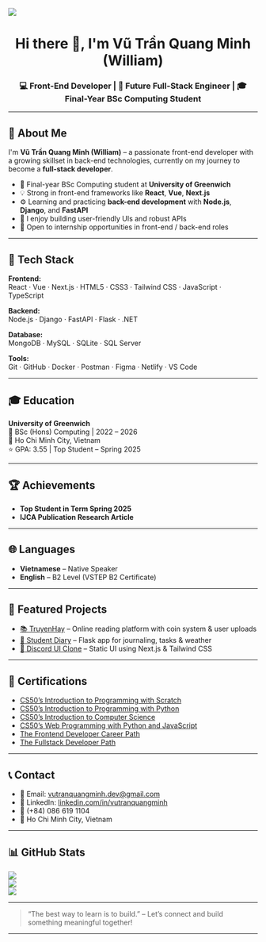 ![](https://github.com/Yasmixe/Yasmixe/blob/main/210012254-234538ff-d198-48aa-8964-37e6fd45d227.gif)
<h1 align="center">Hi there 👋, I'm Vũ Trần Quang Minh (William)</h1>
<h3 align="center">💻 Front-End Developer | 🚀 Future Full-Stack Engineer | 🎓 Final-Year BSc Computing Student</h3>

---

## 💫 About Me

I'm **Vũ Trần Quang Minh (William)** – a passionate front-end developer with a growing skillset in back-end technologies, currently on my journey to become a **full-stack developer**.

- 🌱 Final-year BSc Computing student at **University of Greenwich**
- 💡 Strong in front-end frameworks like **React**, **Vue**, **Next.js**
- ⚙️ Learning and practicing **back-end development** with **Node.js**, **Django**, and **FastAPI**
- 💬 I enjoy building user-friendly UIs and robust APIs
- 🤝 Open to internship opportunities in front-end / back-end roles

---

## 🧠 Tech Stack

**Frontend:**  
React · Vue · Next.js · HTML5 · CSS3 · Tailwind CSS · JavaScript · TypeScript

**Backend:**  
Node.js · Django · FastAPI · Flask · .NET

**Database:**  
MongoDB · MySQL · SQLite · SQL Server

**Tools:**  
Git · GitHub · Docker · Postman · Figma · Netlify · VS Code

---

## 🎓 Education

**University of Greenwich**  
📘 BSc (Hons) Computing | 2022 – 2026  
📍 Ho Chi Minh City, Vietnam  
⭐ GPA: 3.55 | Top Student – Spring 2025

---

## 🏆 Achievements

- **Top Student in Term Spring 2025**  
- **IJCA Publication Research Article**

---

## 🌐 Languages

- **Vietnamese** – Native Speaker  
- **English** – B2 Level (VSTEP B2 Certificate)

---

## 🚀 Featured Projects

- [📚 TruyenHay](https://truyenhaynhe.com) – Online reading platform with coin system & user uploads  
- [📓 Student Diary](https://github.com/vutranquangminh/student-diary) – Flask app for journaling, tasks & weather  
- [💬 Discord UI Clone](https://github.com/vutranquangminh/discord-ui-clone) – Static UI using Next.js & Tailwind CSS

---

## 🏅 Certifications

- [CS50’s Introduction to Programming with Scratch](https://github.com/vutranquangminh/certificates)  
- [CS50’s Introduction to Programming with Python](https://github.com/vutranquangminh/certificates)  
- [CS50’s Introduction to Computer Science](https://github.com/vutranquangminh/certificates)  
- [CS50’s Web Programming with Python and JavaScript](https://github.com/vutranquangminh/certificates)  
- [The Frontend Developer Career Path](https://github.com/vutranquangminh/certificates)
- [The Fullstack Developer Path](https://github.com/vutranquangminh/certificates)

---

## 📞 Contact

- 📧 Email: [vutranquangminh.dev@gmail.com](mailto:vutranquangminh.dev@gmail.com)  
- 💼 LinkedIn: [linkedin.com/in/vutranquangminh](https://linkedin.com/in/vutranquangminh)  
- 📱 (+84) 086 619 1104  
- 📍 Ho Chi Minh City, Vietnam

---

## 📊 GitHub Stats

![](https://github-readme-stats.vercel.app/api?username=vutranquangminh&theme=dark&hide_border=false&include_all_commits=false&count_private=false)<br/>
![](https://nirzak-streak-stats.vercel.app/?user=vutranquangminh&theme=dark&hide_border=false)<br/>
![](https://github-readme-stats.vercel.app/api/top-langs/?username=vutranquangminh&theme=dark&hide_border=false&include_all_commits=false&count_private=false&layout=compact)

---

> “The best way to learn is to build.” – Let’s connect and build something meaningful together!

---
